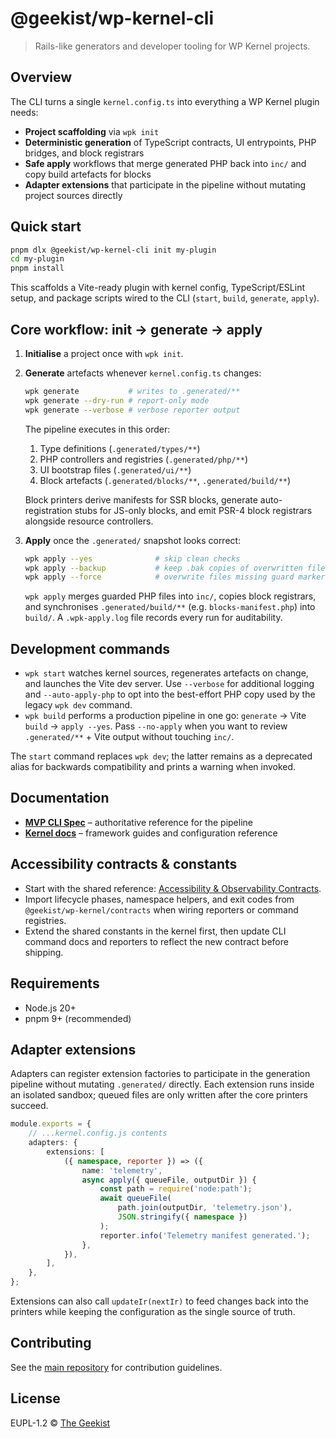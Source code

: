 # @geekist/wp-kernel-cli

> Rails-like generators and developer tooling for WP Kernel projects.

## Overview

The CLI turns a single `kernel.config.ts` into everything a WP Kernel plugin needs:

- **Project scaffolding** via `wpk init`
- **Deterministic generation** of TypeScript contracts, UI entrypoints, PHP bridges, and block registrars
- **Safe apply** workflows that merge generated PHP back into `inc/` and copy build artefacts for blocks
- **Adapter extensions** that participate in the pipeline without mutating project sources directly

## Quick start

```bash
pnpm dlx @geekist/wp-kernel-cli init my-plugin
cd my-plugin
pnpm install
```

This scaffolds a Vite-ready plugin with kernel config, TypeScript/ESLint setup, and package scripts wired to the CLI (`start`, `build`, `generate`, `apply`).

## Core workflow: init → generate → apply

1. **Initialise** a project once with `wpk init`.
2. **Generate** artefacts whenever `kernel.config.ts` changes:

    ```bash
    wpk generate           # writes to .generated/**
    wpk generate --dry-run # report-only mode
    wpk generate --verbose # verbose reporter output
    ```

    The pipeline executes in this order:
    1. Type definitions (`.generated/types/**`)
    2. PHP controllers and registries (`.generated/php/**`)
    3. UI bootstrap files (`.generated/ui/**`)
    4. Block artefacts (`.generated/blocks/**`, `.generated/build/**`)

    Block printers derive manifests for SSR blocks, generate auto-registration stubs for JS-only blocks, and emit PSR-4 block registrars alongside resource controllers.

3. **Apply** once the `.generated/` snapshot looks correct:
    ```bash
    wpk apply --yes              # skip clean checks
    wpk apply --backup           # keep .bak copies of overwritten files
    wpk apply --force            # overwrite files missing guard markers
    ```
    `wpk apply` merges guarded PHP files into `inc/`, copies block registrars, and synchronises `.generated/build/**` (e.g. `blocks-manifest.php`) into `build/`. A `.wpk-apply.log` file records every run for auditability.

## Development commands

- `wpk start` watches kernel sources, regenerates artefacts on change, and launches the Vite dev server. Use `--verbose` for additional logging and `--auto-apply-php` to opt into the best-effort PHP copy used by the legacy `wpk dev` command.
- `wpk build` performs a production pipeline in one go: `generate` → Vite `build` → `apply --yes`. Pass `--no-apply` when you want to review `.generated/**` + Vite output without touching `inc/`.

The `start` command replaces `wpk dev`; the latter remains as a deprecated alias for backwards compatibility and prints a warning when invoked.

## Documentation

- **[MVP CLI Spec](./mvp-cli-spec.md)** – authoritative reference for the pipeline
- **[Kernel docs](https://thegeekist.github.io/wp-kernel/)** – framework guides and configuration reference

## Accessibility contracts & constants

- Start with the shared reference: [Accessibility & Observability Contracts](../../contracts/ACCESSIBILITY_CONTRACTS.md).
- Import lifecycle phases, namespace helpers, and exit codes from `@geekist/wp-kernel/contracts` when wiring reporters or command registries.
- Extend the shared constants in the kernel first, then update CLI command docs and reporters to reflect the new contract before shipping.

## Requirements

- Node.js 20+
- pnpm 9+ (recommended)

## Adapter extensions

Adapters can register extension factories to participate in the generation pipeline without mutating `.generated/` directly. Each extension runs inside an isolated sandbox; queued files are only written after the core printers succeed.

```ts
module.exports = {
	// ...kernel.config.js contents
	adapters: {
		extensions: [
			({ namespace, reporter }) => ({
				name: 'telemetry',
				async apply({ queueFile, outputDir }) {
					const path = require('node:path');
					await queueFile(
						path.join(outputDir, 'telemetry.json'),
						JSON.stringify({ namespace })
					);
					reporter.info('Telemetry manifest generated.');
				},
			}),
		],
	},
};
```

Extensions can also call `updateIr(nextIr)` to feed changes back into the printers while keeping the configuration as the single source of truth.

## Contributing

See the [main repository](https://github.com/theGeekist/wp-kernel) for contribution guidelines.

## License

EUPL-1.2 © [The Geekist](https://github.com/theGeekist)
